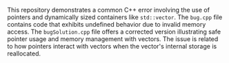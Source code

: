 This repository demonstrates a common C++ error involving the use of pointers and dynamically sized containers like `std::vector`. The `bug.cpp` file contains code that exhibits undefined behavior due to invalid memory access. The `bugSolution.cpp` file offers a corrected version illustrating safe pointer usage and memory management with vectors.  The issue is related to how pointers interact with vectors when the vector's internal storage is reallocated.